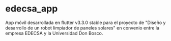 # edecsa_app
App móvil desarrollada en flutter v3.3.0 stable para el proyecto de "Diseño y desarrollo de un robot limpiador de paneles solares" en convenio entre la empresa EDECSA y la Universidad Don Bosco.
